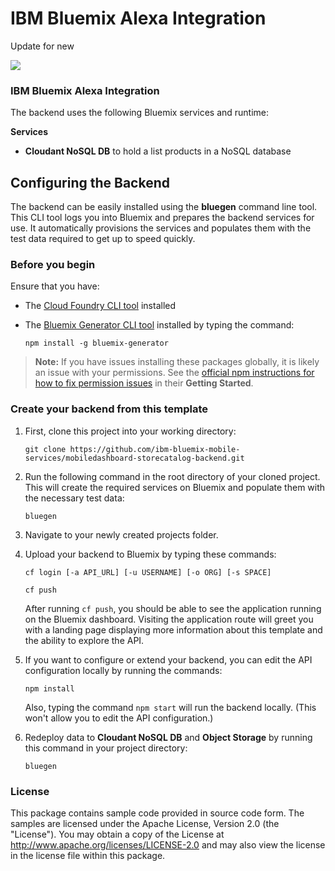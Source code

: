 # IBM Bluemix Alexa Integration

Update for new 

[![](https://img.shields.io/badge/bluemix-powered-blue.svg)](https://bluemix.net)

### IBM Bluemix Alexa Integration
The backend uses the following Bluemix services and runtime:

**Services**
* **Cloudant NoSQL DB** to hold a list products in a NoSQL database

## Configuring the Backend

The backend can be easily installed using the **bluegen** command line tool. This CLI tool logs you into Bluemix and prepares the backend services for use. It automatically provisions the services and populates them with the test data required to get up to speed quickly.

### Before you begin
Ensure that you have:

* The [Cloud Foundry CLI tool](https://github.com/cloudfoundry/cli) installed
* The [Bluemix Generator CLI tool](https://www.npmjs.com/package/bluemix-generator) installed by typing the command:

	`npm install -g bluemix-generator`

> **Note:** If you have issues installing these packages globally, it is likely an issue with your permissions. See the [official npm instructions for how to fix permission issues](https://docs.npmjs.com/getting-started/fixing-npm-permissions) in their **Getting Started**.

### Create your backend from this template

1. First, clone this project into your working directory:

	`git clone https://github.com/ibm-bluemix-mobile-services/mobiledashboard-storecatalog-backend.git`

2. Run the following command in the root directory of your cloned project. This will create the required services on Bluemix and populate them with the necessary test data:

	`bluegen`

3. Navigate to your newly created projects folder.
4. Upload your backend to Bluemix by typing these commands:

	`cf login [-a API_URL] [-u USERNAME] [-o ORG] [-s SPACE]`

	`cf push`

   After running `cf push`, you should be able to see the application running on the Bluemix dashboard. Visiting the application route will greet you with a landing page displaying more information about this template and the ability to explore the API.

5. If you want to configure or extend your backend, you can edit the API configuration locally by running the commands:

	`npm install`

    Also, typing the command `npm start` will run the backend locally. (This won't allow you to edit the API configuration.)

6. Redeploy data to **Cloudant NoSQL DB** and **Object Storage** by running this command in your project directory:

	`bluegen`

### License
This package contains sample code provided in source code form. The samples are licensed under the Apache License, Version 2.0 (the "License"). You may obtain a copy of the License at http://www.apache.org/licenses/LICENSE-2.0 and may also view the license in the license file within this package.
